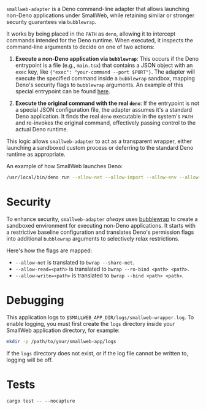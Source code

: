 `smallweb-adapter` is a Deno command-line adapter that allows launching non-Deno applications under SmallWeb, while retaining similar or stronger security guarantees via `bubblewrap`.

It works by being placed in the `PATH` as `deno`, allowing it to intercept commands intended for the Deno runtime. When executed, it inspects the command-line arguments to decide on one of two actions:

1.  **Execute a non-Deno application via `bubblewrap`**: This occurs if the Deno entrypoint is a file (e.g., `main.tsx`) that contains a JSON object with an `exec` key, like `{"exec": "your-command --port $PORT"}`. The adapter will execute the specified command inside a `bubblewrap` sandbox, mapping Deno's security flags to `bubblewrap` arguments. An example of this special entrypoint can be found [here](test/invoke_adapter/main.tsx).

2.  **Execute the original command with the real `deno`**: If the entrypoint is not a special JSON configuration file, the adapter assumes it's a standard Deno application. It finds the real `deno` executable in the system's `PATH` and re-invokes the original command, effectively passing control to the actual Deno runtime.

This logic allows `smallweb-adapter` to act as a transparent wrapper, either launching a sandboxed custom process or deferring to the standard Deno runtime as appropriate.

An example of how SmallWeb launches Deno:

```sh
/usr/local/bin/deno run --allow-net --allow-import --allow-env --allow-sys --allow-ffi --unstable-kv --unstable-otel --unstable-temporal --node-modules-dir=none --no-prompt --quiet --allow-read=/home/web/smallweb/post,/usr/local/bin/deno,/home/web/.cache/deno/npm/registry.npmjs.org --allow-write=/home/web/smallweb/post/data - '{"command":"fetch","entrypoint":"file:///home/web/smallweb/post/main.ts","port":38025}'
```


# Security

To enhance security, `smallweb-adapter` *always* uses [bubblewrap](https://github.com/containers/bubblewrap) to create a sandboxed environment for executing non-Deno applications. It starts with a restrictive baseline configuration and translates Deno's permission flags into additional `bubblewrap` arguments to selectively relax restrictions.

Here's how the flags are mapped:

- `--allow-net` is translated to `bwrap --share-net`.
- `--allow-read=<path>` is translated to `bwrap --ro-bind <path> <path>`.
- `--allow-write=<path>` is translated to `bwrap --bind <path> <path>`.


# Debugging

This application logs to `$SMALLWEB_APP_DIR/logs/smallweb-wrapper.log`. To enable logging, you must first create the `logs` directory inside your SmallWeb application directory, for example:

```sh
mkdir -p /path/to/your/smallweb-app/logs
```

If the `logs` directory does not exist, or if the log file cannot be written to, logging will be off.


# Tests

```
cargo test -- --nocapture
```
